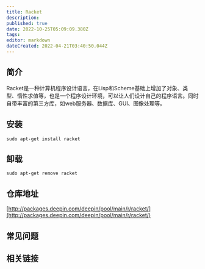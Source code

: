 ```yaml
---
title: Racket
description: 
published: true
date: 2022-10-25T05:09:09.380Z
tags: 
editor: markdown
dateCreated: 2022-04-21T03:40:50.044Z
---
```


## 简介

Racket是一种计算机程序设计语言，在Lisp和Scheme基础上增加了对象、类型、惰性求值等，也是一个程序设计环境，可以让人们设计自己的程序语言。同时自带丰富的第三方库，如web服务器、数据库、GUI、图像处理等。

## 安装

`sudo apt-get install racket`

## 卸载

`sudo apt-get remove racket`

## 仓库地址

[http://packages.deepin.com/deepin/pool/main/r/racket/](http://packages.deepin.com/deepin/pool/main/r/racket/)

## 常见问题

## 相关链接

